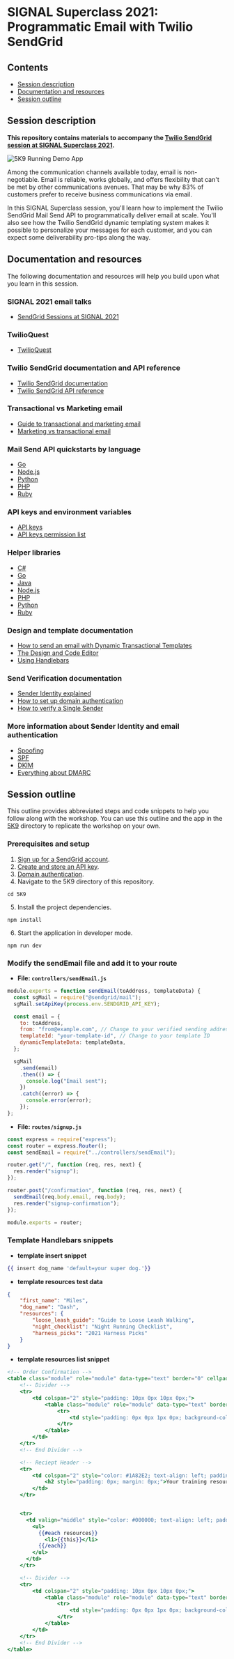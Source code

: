 # SIGNAL Superclass 2021: Programmatic Email with Twilio SendGrid

## Contents

- [Session description](#session-description)
- [Documentation and resources](#documentation-and-resources)
- [Session outline](#session-outline)

## Session description

**This repository contains materials to accompany the [Twilio SendGrid session at SIGNAL Superclass 2021](https://signal.twilio.com/sessions/666952).**

![5K9 Running Demo App](5K9/public/images/landing_page_screenshot.png)

Among the communication channels available today, email is non-negotiable. Email is reliable, works globally, and offers flexibility that can't be met by other communications avenues. That may be why 83% of customers prefer to receive business communications via email.

In this SIGNAL Superclass session, you'll learn how to implement the Twilio SendGrid Mail Send API to programmatically deliver email at scale. You'll also see how the Twilio SendGrid dynamic templating system makes it possible to personalize your messages for each customer, and you can expect some deliverability pro-tips along the way.

## Documentation and resources

The following documentation and resources will help you build upon what you learn in this session.

### SIGNAL 2021 email talks

- [SendGrid Sessions at SIGNAL 2021](https://signal.twilio.com/sessions?productFamily=Email)

### TwilioQuest

- [TwilioQuest](https://www.twilio.com/quest)

### Twilio SendGrid documentation and API reference

- [Twilio SendGrid documentation](https://docs.sendgrid.com/)
- [Twilio SendGrid API reference](https://docs.sendgrid.com/api-reference)

### Transactional vs Marketing email

- [Guide to transactional and marketing email](https://sendgrid.com/marketing/guide-transactional-and-marketing-email/)
- [Marketing vs transactional email](https://sendgrid.com/blog/marketing-email-vs-transactional-email-whats-difference/)

### Mail Send API quickstarts by language

- [Go](https://docs.sendgrid.com/for-developers/sending-email/quickstart-go)
- [Node.js](https://docs.sendgrid.com/for-developers/sending-email/quickstart-nodejs)
- [Python](https://docs.sendgrid.com/for-developers/sending-email/quickstart-python)
- [PHP](https://docs.sendgrid.com/for-developers/sending-email/quickstart-php)
- [Ruby](https://docs.sendgrid.com/for-developers/sending-email/quickstart-ruby)

### API keys and environment variables

- [API keys](https://docs.sendgrid.com/ui/account-and-settings/api-keys/)
- [API keys permission list](https://docs.sendgrid.com/api-reference/how-to-use-the-sendgrid-v3-api/authorization#api-key-permissions-list)

### Helper libraries

- [C#](https://github.com/sendgrid/sendgrid-csharp)
- [Go](https://github.com/sendgrid/sendgrid-go)
- [Java](https://github.com/sendgrid/sendgrid-java)
- [Node.js](https://github.com/sendgrid/sendgrid-nodejs)
- [PHP](https://github.com/sendgrid/sendgrid-php)
- [Python](https://github.com/sendgrid/sendgrid-python)
- [Ruby](https://github.com/sendgrid/sendgrid-ruby)

### Design and template documentation

- [How to send an email with Dynamic Transactional Templates](https://docs.sendgrid.com/ui/sending-email/how-to-send-an-email-with-dynamic-transactional-templates/)
- [The Design and Code Editor](https://docs.sendgrid.com/ui/sending-email/editor/)
- [Using Handlebars](https://docs.sendgrid.com/for-developers/sending-email/using-handlebars/)

### Send Verification documentation

- [Sender Identity explained](https://docs.sendgrid.com/for-developers/sending-email/sender-identity/)
- [How to set up domain authentication](https://docs.sendgrid.com/ui/account-and-settings/how-to-set-up-domain-authentication/)
- [How to verify a Single Sender](https://docs.sendgrid.com/ui/sending-email/sender-verification/)

### More information about Sender Identity and email authentication

- [Spoofing](https://twilio.com/docs/glossary/spoofing/)
- [SPF](https://twilio.com/docs/glossary/spf/)
- [DKIM](https://twilio.com/docs/glossary/dkim/)
- [Everything about DMARC](https://docs.sendgrid.com/ui/sending-email/dmarc)

## Session outline

This outline provides abbreviated steps and code snippets to help you follow along with the workshop. You can use this outline and the app in the [5K9](5K9) directory to replicate the workshop on your own.

### Prerequisites and setup

1. [Sign up for a SendGrid account](https://signup.sendgrid.com/).
2. [Create and store an API key](https://docs.sendgrid.com/ui/account-and-settings/api-keys/).
3. [Domain authentication](https://docs.sendgrid.com/ui/account-and-settings/how-to-set-up-domain-authentication#third-pane).
4. Navigate to the 5K9 directory of this repository.

```shell
cd 5K9
```

5. Install the project dependencies.

```shell
npm install
```

6. Start the application in developer mode.

```shell
npm run dev
```

### Modify the sendEmail file and add it to your route

- **File: `controllers/sendEmail.js`**

```javascript
module.exports = function sendEmail(toAddress, templateData) {
  const sgMail = require("@sendgrid/mail");
  sgMail.setApiKey(process.env.SENDGRID_API_KEY);

  const email = {
    to: toAddress,
    from: "from@example.com", // Change to your verified sending address
    templateId: "your-template-id", // Change to your template ID
    dynamicTemplateData: templateData,
  };

  sgMail
    .send(email)
    .then(() => {
      console.log("Email sent");
    })
    .catch((error) => {
      console.error(error);
    });
};
```

- **File: `routes/signup.js`**

```javascript
const express = require("express");
const router = express.Router();
const sendEmail = require("../controllers/sendEmail");

router.get("/", function (req, res, next) {
  res.render("signup");
});

router.post("/confirmation", function (req, res, next) {
  sendEmail(req.body.email, req.body);
  res.render("signup-confirmation");
});

module.exports = router;
```

### Template Handlebars snippets

- **template insert snippet**

```handlebars
{{ insert dog_name 'default=your super dog.'}}
```

- **template resources test data**

```json
{
    "first_name": "Miles",
    "dog_name": "Dash",
    "resources": {
        "loose_leash_guide": "Guide to Loose Leash Walking",
        "night_checklist": "Night Running Checklist",
        "harness_picks": "2021 Harness Picks"
    }
}
```

- **template resources list snippet**

```handlebars
<!-- Order Confirmation -->
<table class="module" role="module" data-type="text" border="0" cellpadding="0" width="100%" style="table-layout: fixed;">
    <!-- Divider -->
    <tr>
        <td colspan="2" style="padding: 10px 0px 10px 0px;">
            <table class="module" role="module" data-type="text" border="0" cellpadding="0" width="100%" style="table-layout: fixed;">
                <tr>
                    <td style="padding: 0px 0px 1px 0px; background-color: #333333;"></td>
                </tr>
            </table>
        </td>
    </tr>
    <!-- End Divider -->

    <!-- Reciept Header -->
    <tr>
        <td colspan="2" style="color: #1A82E2; text-align: left; padding: 15px 0px 15px 0px;">
            <h2 style="padding: 0px; margin: 0px;">Your training resources</h2>
        </td>
    </tr>


    <tr>
      <td valign="middle" style="color: #000000; text-align: left; padding: 0px 0px 5px 0px;">
        <ul>
          {{#each resources}}
            <li>{{this}}</li>
          {{/each}}
        </ul>
      </td>
    </tr>

    <!-- Divider -->
    <tr>
        <td colspan="2" style="padding: 10px 0px 10px 0px;">
            <table class="module" role="module" data-type="text" border="0" cellpadding="0" width="100%" style="table-layout: fixed;">
                <tr>
                    <td style="padding: 0px 0px 1px 0px; background-color: #333333;"></td>
                </tr>
            </table>
        </td>
    </tr>
    <!-- End Divider -->
</table>
```
